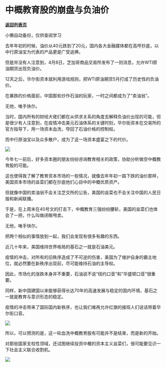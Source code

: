 # 中概教育股的崩盘与负油价

[**返回列表页**](/gzh/政事堂2019)

小懒自动备份，仅供查阅学习

去年年初的时候，油价从40元跌到了20元，国内各大金融媒体都在高呼抄底，以中行原油宝为代表的产品更是广受追捧。

  

但是并没有人注意到，4月8日，芝加哥商品交易所发布了一则消息，允许WTI原油期货出现负油价。

  

12天之后，华尔街资本就利用游戏规则，把WTI原油期货5月打成了历史性的负油价。

  

在暴跌的价格面前，中国那些炒作石油的玩家，一时之间都成为了“卖油翁”。  

  

无他，唯手快尔。

  

当时，国内所有的财经大佬们都在从供求关系的角度去解释负油价出现的可能，但是很少有人注意到，在疫情冲击美元石油体系的关键时刻，华尔街资本在交易所的官方指导下，用一场资本血洗，夺回了石油价格的控制权。  

  

而中行原油宝以及众多散户，成为了这一场资本盛宴之下的代价。  

  

![](https://mmbiz.qpic.cn/mmbiz_jpg/rxhS23yu8cOLYPt47rg39uslRHxbqTvsTTBZ5zftariaibhuhQiblejuee0ScNh61stERdO7rH68zgUsOoW7Ja22Q/640?wx_fmt=jpeg)

  

今年七一前后，好多资本圈的朋友纷纷咨询教育相关的政策，协助分析做空中概教育股的可能。

  

这也使得我了解了教育资本市场的一些情况，就像去年年初一路下跌的油价那样，美国资本市场的韭菜们都在抄底他们心目中的中概优质资产。

  

但就像中国的卖油翁不会关注芝交所的公告，美国的韭菜也不会关注中国的人民日报和新闻联播。

  

于是，在上周末在40号文的打击下，中概教育三强纷纷腰斩，美国的韭菜们也体会了一把，什么叫做闭眼甩卖。

  

无他，唯手快尔。  

  

把两个相似的事情放到一起，我们会发现有很多有趣的东西。  

  

近几十年来，美国维持世界格局的基石之一就是石油美元。

  

疫情的冲击，对所有的旧秩序造成了不可逆的伤害，美国为了维护自身的霸主地位，就必然要在新秩序出现前，尽可能维持石油的主导权。  

  

因此，市场化的涨跌本身并不重要，石油说不说“纽约口音”和“华盛顿口音”很重要。

  

同样，新中国建国以来能够获得长达70年的高速发展与稳定的国内环境，基石之一就是教育与意识形态的稳定。  

  

疫情的冲击带来了国际国内新秩序，也让我们难再允许红旗的接班人们说话带着华尔街口音。  

  

![](https://mmbiz.qpic.cn/mmbiz_jpg/rxhS23yu8cOLYPt47rg39uslRHxbqTvsg5YRPpBn0kj9iaMZLaqvWZYFsicWOULVD2k5c8pV8TQO15NjKsibvx2Dg/640?wx_fmt=jpeg)

  

所以，可以预测的是，这一轮血洗中概教育股有可能并不是结束，而是新的开始。

  

对那些国家支柱性领域，还试图继续投资中概的资本主义韭菜们，很可能要见识一下社会主义联合收割机。

  

![](https://mmbiz.qpic.cn/mmbiz_jpg/rxhS23yu8cOLYPt47rg39uslRHxbqTvsFmD1HZbxIxLLu9wjfZ8N4B559DDDialCDc24Ke4ES3cRfGicjnKZbHTg/640?wx_fmt=jpeg)

  

